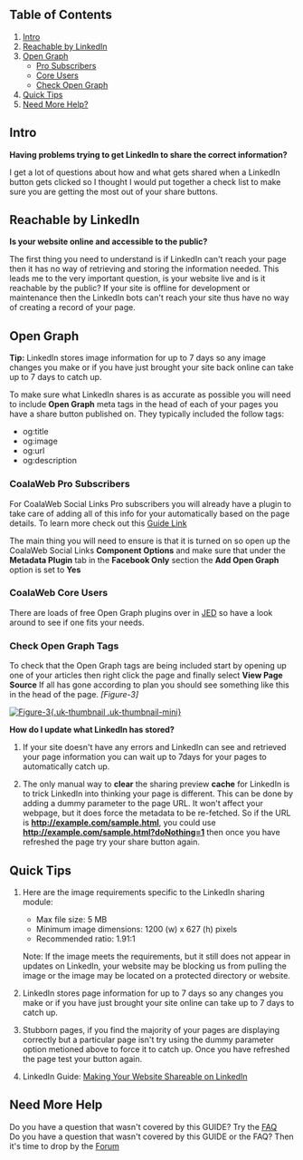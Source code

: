 ## Table of Contents
1.  [Intro](#intro)
2.  [Reachable by LinkedIn](#reachable)
3.  [Open Graph](#og)
    - [Pro Subscribers](#og-pro)
    - [Core Users](#og-core)
    - [Check Open Graph](#og-check)
4.  [Quick Tips](#tips)
5.  [Need More Help?](#more-help)

## <a class="doc-top" name="intro"></a>Intro

**Having problems trying to get LinkedIn to share the correct information?**

I get a lot of questions about how and what gets shared when a LinkedIn button gets clicked so I thought I would put together a check list to make sure you are getting the most out of your share buttons.

## <a name="reachable"></a>Reachable by LinkedIn

**Is your website online and accessible to the public?**

The first thing you need to understand is if LinkedIn can't reach your page then it has no way of retrieving and storing the information needed. This leads me to the very important question, is your website live and is it reachable by the public? If your site is offline for development or maintenance then the LinkedIn bots can't reach your site thus have no way of creating a record of your page.

## <a name="og"></a>Open Graph

**Tip:** LinkedIn stores image information for up to 7 days so any image changes you make or if you have just brought your site back online can take up to 7 days to catch up.

To make sure what LinkedIn shares is as accurate as possible you will need to include **Open Graph** meta tags in the head of each of your pages you have a share button published on. They typically included the follow tags:

-   og:title
-   og:image
-   og:url
-   og:description

### <a name="og-pro"></a>CoalaWeb Pro Subscribers

For CoalaWeb Social Links Pro subscribers you will already have a plugin to take care of adding all of this info for your automatically based on the page details. To learn more check out this [Guide Link](https://coalaweb.com/support/documentation/item/coalaweb-social-links-guide#options-og) 

The main thing you will need to ensure is that it is turned on so open up the CoalaWeb Social Links **Component Options** and make sure that under the **Metadata Plugin** tab in the **Facebook Only** section the **Add Open Graph** option is set to **Yes**

### <a name="og-core"></a>CoalaWeb Core Users

There are loads of free Open Graph plugins over in [JED](https://extensions.joomla.org/extensions/extension/?searchall=Open+Graph&filter%5Btags%5D%5B%5D=&filter%5Bcore_catid%5D=&filter%5Bincludes%5D=&filter%5Bversions%5D=&filter%5Btype%5D=free&filter%5Bhasdemo%5D=&order=&filter%5Bnewupdated%5D=&filter%5Bscore%5D=&filter%5Bfavourites%5D=&dir=DESC&limitstart=0&controller=filter&view=extension&layout=list&Itemid=145&clearorders=0&clearfilters=1) so have a look around to see if one fits your needs.

### <a name="og-check"></a>Check Open Graph Tags

To check that the Open Graph tags are being included start by opening up one of your articles then right click the page and finally select **View Page Source** If all has gone according to plan you should see something like this in the head of the page. *\[Figure-3\]*

<a data-lightbox="on" href="https://d1tgoab1lhw0tx.cloudfront.net/images/docs/joomla-extensions/social-links/fb-share/cw-fbshare-figure3.png">![Figure-3](https://d1tgoab1lhw0tx.cloudfront.net/images/docs/joomla-extensions/social-links/fb-share/cw-fbshare-figure3.png "Figure-3"){.uk-thumbnail .uk-thumbnail-mini}</a>


**How do I update what LinkedIn has stored?**

1. If your site doesn't have any errors and LinkedIn can see and retrieved your page information you can wait up to 7days for your pages to automatically catch up.

2. The only manual way to **clear** the sharing preview **cache** for LinkedIn is to trick LinkedIn into thinking your page is different. This can be done by adding a dummy parameter to the page URL. It won't affect your webpage, but it does force the metadata to be re-fetched. So if the URL is **http://example.com/sample.html**, you could use **http://example.com/sample.html?doNothing=1** then once you have refreshed the page try your share button again.

## <a name="tips"></a>Quick Tips

1. Here are the image requirements specific to the LinkedIn sharing module:

    - Max file size: 5 MB
    - Minimum image dimensions: 1200 (w) x 627 (h) pixels
    - Recommended ratio: 1.91:1

    Note: If the image meets the requirements, but it still does not appear in updates on LinkedIn, your website may be blocking us from pulling the image or the image may be located on a protected directory or website.

2. LinkedIn stores page information for up to 7 days so any changes you make or if you have just brought your site online can take up to 7 days to catch up.

3. Stubborn pages, if you find the majority of your pages are displaying correctly but a particular page isn't try using the dummy parameter option metioned above to force it to catch up. Once you have refreshed the page test your button again.

4. LinkedIn Guide: [Making Your Website Shareable on LinkedIn](https://www.linkedin.com/help/linkedin/answer/46687/making-your-website-shareable-on-linkedin) 

## <a name="more-help"></a>Need More Help

<div class="uk-alert">Do you have a question that wasn't covered by this GUIDE? Try the <a href="https://coalaweb.com/support/documentation/category/social-links" target="_self">FAQ</a></div>

<div class="uk-alert">Do you have a question that wasn't covered by this GUIDE or the FAQ? Then it's time to drop by the <a href="https://coalaweb.com/forum/index" target="_self">Forum</a></div>